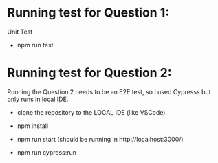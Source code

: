 # Running test for Question 1:

Unit Test

- npm run test

# Running test for Question 2:

Running the Question 2 needs to be an E2E test, so I used Cypresss but only runs in local IDE.

- clone the repository to the LOCAL IDE (like VSCode)

- npm install

- npm run start (should be running in http://localhost:3000/)

- npm run cypress:run
